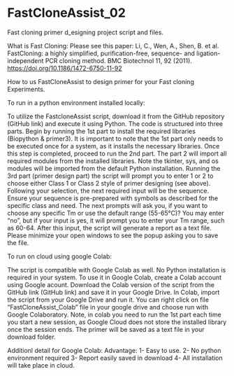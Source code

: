 # FastCloneAssist_02
Fast cloning primer d_esigning project script and files.

What is Fast Cloning: Please see this paper: Li, C., Wen, A., Shen, B. et al. FastCloning: a highly simplified, purification-free, sequence- and ligation-independent PCR cloning method. BMC Biotechnol 11, 92 (2011). https://doi.org/10.1186/1472-6750-11-92

How to us FastCloneAssist to design primer for your Fast cloning Experiments.

To run in a python environment installed locally: 

To utilize the FastcloneAssist script, download it from the GitHub repository (GitHub link) and execute it using Python. The code is structured into three parts. Begin by running the 1st part to install the required libraries (Biopython & primer3). It is important to note that the 1st part only needs to be executed once for a system, as it installs the necessary libraries. Once this step is completed, proceed to run the 2nd part. The part 2 will import all required modules from the installed libraries. Note the tkinter, sys, and os modules will be imported from the default Python installation. 
Running the 3rd part (primer design part) the script will prompt you to enter 1 or 2 to choose either Class 1 or Class 2 style of primer designing (see above). Following your selection, the next required input will be the sequence. Ensure your sequence is pre-prepared with symbols as described for the specific class and need. The next prompts will ask you, if you want to choose any specific Tm or use the default range (55-65°C)? You may enter “no”, but if your input is yes, it will prompt you to enter your Tm range, such as 60-64. After this input, the script will generate a report as a text file. Please minimize your open windows to see the popup asking you to save the file.


To run on cloud using google Colab:

The script is compatible with Google Colab as well. No Python installation is required in your system. To use it in Google Colab, create a Colab account using Google acount. Download the Colab version of the script from the GitHub link (GitHub link) and save it in your Google Drive. In Colab, import the script from your Google Drive and run it. You can right click on file “FastCloneAssist_Colab” file in your google drive and choose run with Google Colaboratory. Note, in colab you need to run the 1st part each time you start a new session, as Google Cloud does not store the installed library once the session ends. The primer will be saved as a text file in your download folder.


Additionl detail for Google Colab: 
Advantage:
1-	Easy to use.
2-	No python environment required
3-	Report easily saved in download
4-	All installation will take place in cloud.




